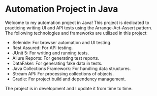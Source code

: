 # Automation Project in Java

Welcome to my automation project in Java!
This project is dedicated to practicing writing UI and API tests using the Arrange-Act-Assert pattern.
The following technologies and frameworks are utilized in this project:

- Selenide: For browser automation and UI testing.
- Rest Assured: For API testing.
- JUnit 5: For writing and running tests.
- Allure Reports: For generating test reports.
- DataFaker: For generating fake data in tests.
- Java Collections Framework: For handling data structures.
- Stream API: For processing collections of objects.
- Gradle: For project build and dependency management.

The project is in development and I update it from time to time.